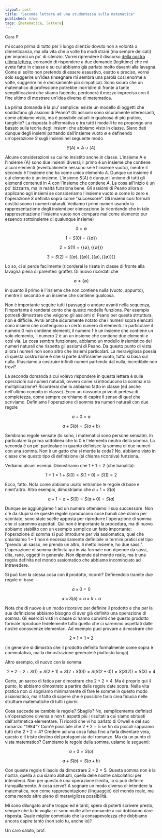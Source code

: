 ```yaml
---
layout: post
title: "Seconda lettera ad una studentessa sulla matematica"
published: true
tags: [matematica, lettera]
---
```


Cara P

mi scuso prima di tutto per il lungo silenzio dovuto non a volontà o dimenticanza, ma alla vita che
a volte ha modi strani (ma sempre delicati) per imporci un po' di silenzio. Vorrei riprendere il
discorso [della nostra ultima lettera](http://orporick.github.io/2016/11/24/lettera-sulla-matematica/), 
cercando di rispondere a due domande (legittime) 
che mi avete fatto in classe e su cui abbiamo già parlato molto davanti alla lavagna. Come al solito non
pretendo di essere esaustivo, esatto e preciso, vorrei solo suggerire un'idea (insegnare mi sembra
una parola così enorme a volte, suggerire mi è decisamente più simpatica). Sono sicuro che un
matematico di professione potrebbe inorridire di fronte a tante semplificazioni che stiamo facendo,
perdonerà il mezzo impreciso con il fine ultimo di mostrare un'idea diversa di matematica.

La prima domanda è la piu' semplice: esiste un modello di oggetti che soddisfano gli assiomi di
Peano? Gli assiomi sono sicuramente interessanti, come abbiamo visto, ma è possibile calarli in
qualcosa di più pratico, tangibile? La risposta è affermativa e tra tutti i modelli te ne propongo
uno basato sulla teoria degli insiemi che abbiamo visto in classe. Siano dati dunque degli insiemi
partendo dall'insieme vuoto $\emptyset$ e definendo un'operazione $S$ sugli insiemi nel seguente modo

$$ S(A) = A \cup \{A\} $$

Alcune considerazioni su cui ho insistito anche in classe. L'insieme A e l'insieme {A} sono
due insiemi diversi; il primo è un insieme che contiene alcuni elementi (eventualmente nessuno se è
l'insieme vuoto), mentre il secondo è l'insieme che ha come unico elemento $A$. Dunque un insieme il
cui elemento è un insieme. L'insieme $S(A)$ è dunque l'unione di tutti gli elementi contenuti in $A$
con l'insieme che contiene $A$. La cosa all'inizio è un po' bizzarra, ma in realtà funziona
bene. Gli assiomi di Peano allora si applicano agli insiemi se conѕideriamo l'insieme vuoto
$\emptyset$
come lo zero e l'operazione $S$ definita sopra come "successore". Gli insiemi così formati
costituiscono i numeri naturali. Vediamo i primi numeri usando la rappresentazione degli insiemi per
elencazione (e ricordando che in tale rappresentazione l'insieme vuoto non compare mai come elemento
pur essendo sottoinsieme di qualunque insieme)

$$ 0 = \emptyset$$

$$ 1 = S(0) = \{\{\emptyset\}\}$$

$$ 2 = S(1) = \{\{\emptyset\},\{\{\emptyset\}\}\} $$ 

$$ 3 = S(2) = \{\{\emptyset\},\{\{\emptyset\}\}, \{\{\emptyset\},\{\{\emptyset\}\}\}\} $$ 

Lo so, ci si perde facilmente (ricorderai le risate in classe di fronte alla lavagna piena di
parentesi graffe). Di nuovo ricordati che

$$ \emptyset \neq \{\emptyset\} $$

in quanto il primo è l'insieme che non contiene nulla (vuoto, appunto), mentre il secondo è un
insieme che contiene qualcosa.

Non è importante seguire tutti i passaggi o andare avanti nella sequenza,
l'importante è rendersi conto che questo modello funziona. Per esempio potresti dimostrare che
valgono gli assiomi di Peano per questa strtuttura, non è difficile. Avrai anche sicuramente notato
che i numeri sopra elencati sono insiemi che contengono un certo numero di elementi. In particolare
il numero $0$ non contiene elementi, il numero $1$ è un insieme che contiene un solo elemento, il
numero $2$ è un un insieme che contiene due elementi e così via. La cosa sembra funzionare, abbiamo un
modello insiemistico dei numeri naturali che rispetta gli assiomi di Peano. Da questo punto di vista
allora i numeri non sono altro che insiemi particolari. La meravigliosa poesia di questa costruzione
è che si parte dall'insieme vuoto, tutto si basa sul nulla. Riusciamo a costruire infiniti numeri
partendo dal nulla, incredibile non trovi?

La seconda domanda a cui volevo rispondere in questa lettera è sulle operazioni sui numeri naturali,
ovvero come si introducono la somma e la moltiplicazione? Ricorderai che lo abbiamo fatto in classe
(ed anche nell'ultimo compito in classe). Ecco un riassunto privo di pretesa di completezza, come
sempre cerchiamo di capire il senso di quel che scriviamo. Definiamo l'operazione di somma tra
numeri naturali con due regole

$$ a + 0 = a$$

$$ a + S(b) = S(a+b)$$

Sembrano regole sensate (lo sono, i matematici sono persone sensate). In particolare la prima
sottolinea che lo $0$ è l'elemento neutro della somma. La seconda è un po' particolare in quanto
definisce la somma di due numeri con una somma. Non è un gatto che si morde la coda? No, abbiamo
visto in classe che questo tipo di definizione (si chiama ricorsiva) funziona. 

Vediamo alcuni esempi. Dimostriamo che $1+1 = 2$ (che banalità):

$$ 1 + 1 = 1 + S(0) = S(1 + 0) = S(1) = 2 $$

Ecco, fatto. Nota come abbiamo usato entrambe le regole di base e nient'altro. Altro esempio,
dimostriamo che $a + 1 = S(a)$

$$ a + 1 = a + S(0) = S(a + 0) = S(a) $$

Dunque se aggiungiamo $1$ ad un numero otteniamo il suo successore. Non c'è da stupirsi se queste
regole riproducono cose banali che diamo per scontate, sono state scelte apposta per riprodurre
l'operazione di somma che ci saremmo aspettati. Qui non è importante la procedura, ma di nuovo
abbiamo stabilito con un esempio semplice un fatto importante: l'operazione di somma si può
introdurre per via assiomatica, quel che chiamiamo $1+1$ non è necessariamente definibile in termini
pratici del tipo "prendo un sasso, ne prendo un altro, li metto insieme, ho due sassi". L'operazione
di somma definita qui in via formale non dipende da sassi, dita, rane, oggetti in generale. Non
dipende dal mondo reale, ma è una regola definita nel mondo assiomatico che abbiamo incominciato ad
intravedere.

Si può fare la stessa cosa con il prodotto, ricordi? Definendolo tramite due regole di base

$$ a \times 0 = 0 $$

$$ a \times S(b) = a \times b + a $$

Nota che di nuovo è un modo ricorsivo per definire il prodotto e che per la sua definizione abbiamo
bisogno di aver già definito una operazione di somma. Gli esercizi visti in classe ci hanno convinti
che questo prodotto formale riproduce fedelemente tutto quello che ci saremmo aspettati dalle nostre
conoscenze elementari. Ad esempio puoi provare a dimostrare che

$$ 2\times 1 = 1\times 2 $$

(in generale si dimostra che il prodotto definito formalmente come sopra  è commutativo, ma la
dimostrazione generale è piuttosto lunga).

Altro esempio, di nuovo con la somma:

$$ 2 + 2 = 2 + S(1) = S(2+1) = S(2 + S(0)) = S(S(2+0)) = S(S(2)) = S(3) = 4 $$

Certo, un sacco di fatica per dimostrare che $2+2=4$. Ma è proprio qui il punto, lo abbiamo
dimostrato a partire dalle regole date sopra. Nella vita pratica non ci sogniamo minimamente di fare
le somme in questo modo assiomatico, ma il fatto di sapere che è possibile farlo crea fiducia nelle
strutture matematiche di tutti i giorni. 

Cosa succede se cambio le regole? Sbaglio? No, semplicemente definisci un'operazione diversa e non
ti aspetti più i risultati a cui siamo abituati dall'aritmetica elementare. Ti ricordi che vi ho
parlato di Orwell e del suo romanzo "1984"? Com'è possibile che $2+2=5$ se fin da piccoli sappiamo
tutti che $2+2=4$? Credere ad una cosa falsa fino a farla diventare vera, questo è il triste destino
del protagonista del romanzo. Ma da un punto di vista matematico? Cambiamo le regole della somma,
usiamo le seguenti:

$$ a + 0 = S(a)$$

$$ a + S(b) = S(a + b) $$

Con queste regole ti lascio da dimostrare $2+2=5$. Questa somma non è la nostra, quella a cui siamo
abituati, quella delle nostre calcolatrici per intenderci. Non per questo è una operazione
illecita, la si può definire tranquillamente. A cosa serve? A sognare un modo diverso di intendere
la matematica, non come rappresentazione (linguaggio) del mondo reale, ma come mondo altro pieno di
meravigliose possibilità.

Mi sono dilungato anche troppo ed è tardi, spero di poterti scrivere presto, sempre che tu lo voglia; 
ci sono molte altre domande a cui dobbiamo dare risposta. Quale miglior commiato che la
consapevolezza che dobbiamo ancora capire tanto (non solo tu, anche io)? 

Un caro saluto, prof.


